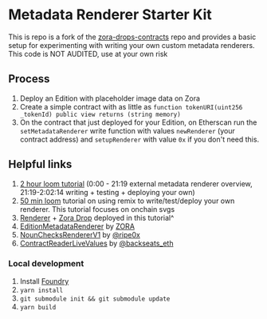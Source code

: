 # Metadata Renderer Starter Kit
This is repo is a fork of the [zora-drops-contracts](https://github.com/ourzora/zora-drops-contracts) repo and provides a basic setup for experimenting with writing your own custom metadata renderers. This code is NOT AUDITED, use at your own risk

## Process
1. Deploy an Edition with placeholder image data on Zora
2. Create a simple contract with as little as `function tokenURI(uint256 _tokenId) public view returns (string memory)`
3. On the contract that just deployed for your Edition, on Etherscan run the `setMetadataRenderer` write function with values `newRenderer` (your contract address) and `setupRenderer` with value `0x` if you don't need this.

## Helpful links
1. [2 hour loom tutorial](https://www.loom.com/share/1732d511e8424153b1c8ca6177cc14dd) (0:00 - 21:19 external metadata renderer overview, 21:19-2:02:14 writing + testing + deploying your own)
1. [50 min loom](https://www.loom.com/share/41e341482bbd4b58a6ee223952447b14) tutorial on using remix to write/test/deploy your own renderer. This tutorial focuses on onchain svgs
1. [Renderer](https://goerli.etherscan.io/address/0x83C9fb9690CeAF0c63F045d7049dF504300cAd81) + [Zora Drop](https://goerli.etherscan.io/address/0x4177c3872f770ed047bee5db849d069ff5e40836) deployed in this tutorial^
1. [EditionMetadataRenderer](https://github.com/ourzora/zora-drops-contracts/blob/main/src/metadata/EditionMetadataRenderer.sol) by [ZORA](https://twitter.com/ourZORA)
1. [NounChecksRendererV1](https://etherscan.io/address/0x072762fe5b884ad9eac9a5119976a80544c9f833#code) by [@ripe0x](https://twitter.com/ripe0x)
1. [ContractReaderLiveValues](https://www.contractreader.io/contract/0xE7CB743319C9b7C194D31636494cadE4fD4D4d27#code) by [@backseats_eth](https://twitter.com/backseats_eth)
   
### Local development

1. Install [Foundry](https://github.com/foundry-rs/foundry)
1. `yarn install`
1. `git submodule init && git submodule update`
1. `yarn build`

